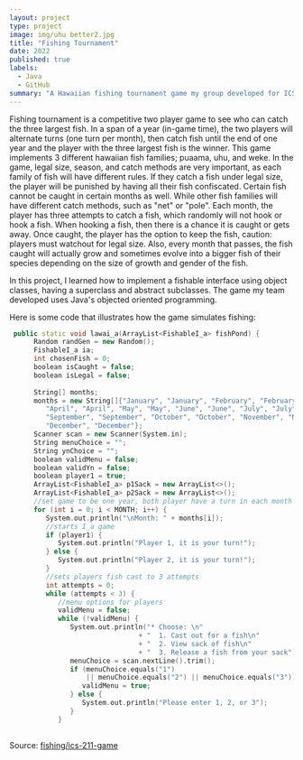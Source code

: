 ```yaml
---
layout: project
type: project
image: img/uhu better2.jpg
title: "Fishing Tournament"
date: 2022
published: true
labels:
  - Java
  - GitHub
summary: "A Hawaiian fishing tournament game my group developed for ICS 211."
---
```


Fishing tournament is a competitive two player game to see who can catch the three largest fish. In a span of a year (in-game time), the two players will alternate turns (one turn per month), then catch fish until the end of one year and the player with the three largest fish is the winner. This game implements 3 different hawaiian fish families; puaama, uhu, and weke. In the game, legal size, season, and catch methods are very important, as each family of fish will have different rules. If they catch a fish under legal size, the player will be punished by having all their fish confiscated. Certain fish cannot be caught in certain months as well. While other fish families will have different catch methods, such as "net" or "pole". Each month, the player has three attempts to catch a fish, which randomly will not hook or hook a fish. When hooking a fish, then there is a chance it is caught or gets away. Once caught, the player has the option to keep the fish, caution: players must watchout for legal size. Also, every month that passes, the fish caught will actually grow and sometimes evolve into a bigger fish of their species depending on the size of growth and gender of the fish.

In this project, I learned how to implement a fishable interface using object classes, having a superclass and abstract subclasses. The game my team developed uses Java's objected oriented programming.

Here is some code that illustrates how the game simulates fishing:

```cpp
 public static void lawai_a(ArrayList<FishableI_a> fishPond) {
      Random randGen = new Random();
      FishableI_a ia;
      int chosenFish = 0;
      boolean isCaught = false;
      boolean isLegal = false;
      
      String[] months;
      months = new String[]{"January", "January", "February", "February", "March", "March", 
         "April", "April", "May", "May", "June", "June", "July", "July", "August", "August",
         "September", "September", "October", "October", "November", "November", 
         "December", "December"};
      Scanner scan = new Scanner(System.in);
      String menuChoice = "";
      String ynChoice = "";
      boolean validMenu = false; 
      boolean validYn = false; 
      boolean player1 = true; 
      ArrayList<FishableI_a> p1Sack = new ArrayList<>();  
      ArrayList<FishableI_a> p2Sack = new ArrayList<>();  
      //set game to be one year, both player have a turn in each month
      for (int i = 0; i < MONTH; i++) {
         System.out.println("\nMonth: " + months[i]);
         //starts I_a game
         if (player1) {
            System.out.println("Player 1, it is your turn!");
         } else {
            System.out.println("Player 2, it is your turn!");
         }
         //sets players fish cast to 3 attempts
         int attempts = 0;
         while (attempts < 3) {
            //menu options for players
            validMenu = false;
            while (!validMenu) {
               System.out.println("* Choose: \n"
                                + "  1. Cast out for a fish\n"
                                + "  2. View sack of fish\n"
                                + "  3. Release a fish from your sack");
               menuChoice = scan.nextLine().trim();
               if (menuChoice.equals("1") 
                   || menuChoice.equals("2") || menuChoice.equals("3")) {
                  validMenu = true;
               } else {
                  System.out.println("Please enter 1, 2, or 3");
               }
            }
               

```

Source: <a href="https://github.com/ICSatKCC/assignment-8---final-project-fishing-game---s22-assignment-8-group-1"><i class="large github icon "></i>fishing/ics-211-game</a>
